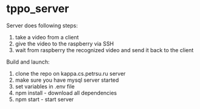 # tppo_server

Server does following steps:
1) take a video from a client
2) give the video to the raspberry via SSH
3) wait from raspberry the recognized video and send it back to the client

Build and launch:
1) clone the repo on kappa.cs.petrsu.ru server
2) make sure you have mysql server started
3) set variables in .env file
4) npm install - download all dependencies
5) npm start - start server
